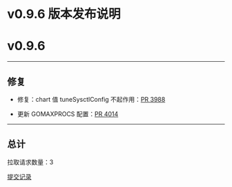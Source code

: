 # v0.9.6 版本发布说明


# v0.9.6

***

## 修复

* 修复：chart 值 tuneSysctlConfig 不起作用：[PR 3988](https://github.com/spidernet-io/spiderpool/pull/3988)

* 更新 GOMAXPROCS 配置：[PR 4014](https://github.com/spidernet-io/spiderpool/pull/4014)



***

## 总计

拉取请求数量：3

[提交记录](https://github.com/spidernet-io/spiderpool/compare/v0.9.5...v0.9.6)
